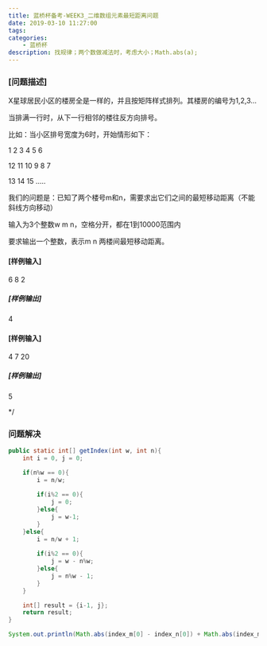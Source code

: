 ```yaml
---
title: 蓝桥杯备考-WEEK3_二维数组元素最短距离问题
date: 2019-03-10 11:27:00
tags:
categories:  
    - 蓝桥杯
description: 找规律；两个数做减法时，考虑大小；Math.abs(a);
---
```


### [问题描述]

 X星球居民小区的楼房全是一样的，并且按矩阵样式排列。其楼房的编号为1,2,3...

 当排满一行时，从下一行相邻的楼往反方向排号。

 比如：当小区排号宽度为6时，开始情形如下：



 1  2  3  4  5  6

 12 11 10 9  8  7

 13 14 15 .....



 我们的问题是：已知了两个楼号m和n，需要求出它们之间的最短移动距离（不能斜线方向移动）

 输入为3个整数w m n，空格分开，都在1到10000范围内

 要求输出一个整数，表示m n 两楼间最短移动距离。



#### [样例输入]

 6 8 2

##### [样例输出]

 4



#### [样例输入]

 4 7 20

##### [样例输出]

 5

 */


### 问题解决

``` java
public static int[] getIndex(int w, int n){
    int i = 0, j = 0;

    if(n%w == 0){
        i = n/w;
        
        if(i%2 == 0){
            j = 0;
        }else{
            j = w-1;
        }
    }else{
        i = n/w + 1;
        
        if(i%2 == 0){
            j = w - n%w;
        }else{
            j = n%w - 1;
        }
    }

    int[] result = {i-1, j};
    return result;
}

System.out.println(Math.abs(index_m[0] - index_n[0]) + Math.abs(index_m[1] - index_n[1]));
```

